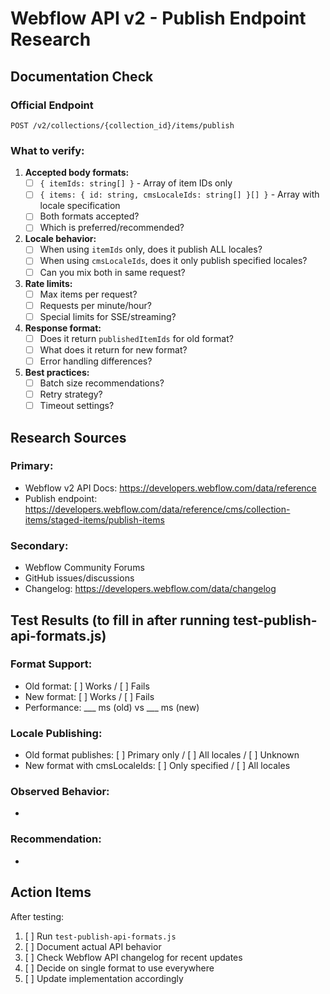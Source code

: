 # Webflow API v2 - Publish Endpoint Research

## Documentation Check

### Official Endpoint
`POST /v2/collections/{collection_id}/items/publish`

### What to verify:
1. **Accepted body formats:**
   - [ ] `{ itemIds: string[] }` - Array of item IDs only
   - [ ] `{ items: { id: string, cmsLocaleIds: string[] }[] }` - Array with locale specification
   - [ ] Both formats accepted?
   - [ ] Which is preferred/recommended?

2. **Locale behavior:**
   - [ ] When using `itemIds` only, does it publish ALL locales?
   - [ ] When using `cmsLocaleIds`, does it only publish specified locales?
   - [ ] Can you mix both in same request?

3. **Rate limits:**
   - [ ] Max items per request?
   - [ ] Requests per minute/hour?
   - [ ] Special limits for SSE/streaming?

4. **Response format:**
   - [ ] Does it return `publishedItemIds` for old format?
   - [ ] What does it return for new format?
   - [ ] Error handling differences?

5. **Best practices:**
   - [ ] Batch size recommendations?
   - [ ] Retry strategy?
   - [ ] Timeout settings?

## Research Sources

### Primary:
- Webflow v2 API Docs: https://developers.webflow.com/data/reference
- Publish endpoint: https://developers.webflow.com/data/reference/cms/collection-items/staged-items/publish-items

### Secondary:
- Webflow Community Forums
- GitHub issues/discussions
- Changelog: https://developers.webflow.com/data/changelog

## Test Results (to fill in after running test-publish-api-formats.js)

### Format Support:
- Old format: [ ] Works / [ ] Fails
- New format: [ ] Works / [ ] Fails
- Performance: ___ ms (old) vs ___ ms (new)

### Locale Publishing:
- Old format publishes: [ ] Primary only / [ ] All locales / [ ] Unknown
- New format with cmsLocaleIds: [ ] Only specified / [ ] All locales

### Observed Behavior:
- 

### Recommendation:
- 

## Action Items

After testing:
1. [ ] Run `test-publish-api-formats.js`
2. [ ] Document actual API behavior
3. [ ] Check Webflow API changelog for recent updates
4. [ ] Decide on single format to use everywhere
5. [ ] Update implementation accordingly

